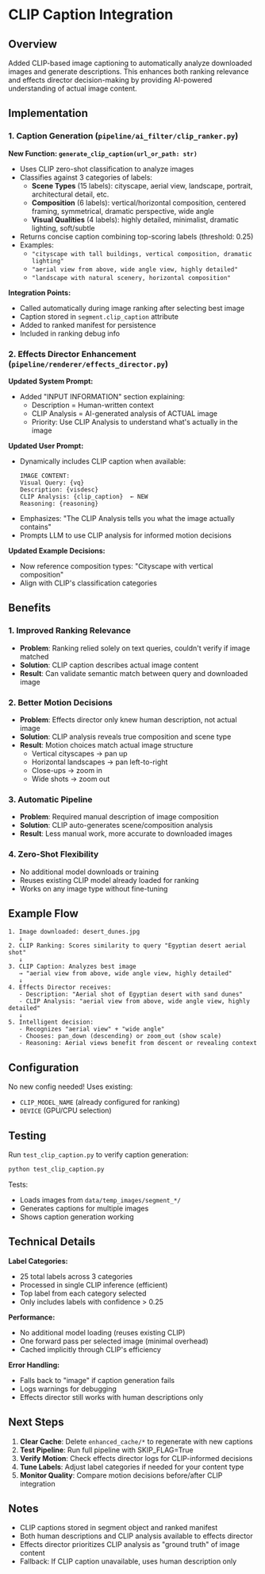 # CLIP Caption Integration

## Overview

Added CLIP-based image captioning to automatically analyze downloaded images and generate descriptions. This enhances both ranking relevance and effects director decision-making by providing AI-powered understanding of actual image content.

## Implementation

### 1. Caption Generation (`pipeline/ai_filter/clip_ranker.py`)

**New Function: `generate_clip_caption(url_or_path: str)`**

- Uses CLIP zero-shot classification to analyze images
- Classifies against 3 categories of labels:
  - **Scene Types** (15 labels): cityscape, aerial view, landscape, portrait, architectural detail, etc.
  - **Composition** (6 labels): vertical/horizontal composition, centered framing, symmetrical, dramatic perspective, wide angle
  - **Visual Qualities** (4 labels): highly detailed, minimalist, dramatic lighting, soft/subtle
- Returns concise caption combining top-scoring labels (threshold: 0.25)
- Examples:
  - `"cityscape with tall buildings, vertical composition, dramatic lighting"`
  - `"aerial view from above, wide angle view, highly detailed"`
  - `"landscape with natural scenery, horizontal composition"`

**Integration Points:**

- Called automatically during image ranking after selecting best image
- Caption stored in `segment.clip_caption` attribute
- Added to ranked manifest for persistence
- Included in ranking debug info

### 2. Effects Director Enhancement (`pipeline/renderer/effects_director.py`)

**Updated System Prompt:**

- Added "INPUT INFORMATION" section explaining:
  - Description = Human-written context
  - CLIP Analysis = AI-generated analysis of ACTUAL image
  - Priority: Use CLIP Analysis to understand what's actually in the image

**Updated User Prompt:**

- Dynamically includes CLIP caption when available:
  ```
  IMAGE CONTENT:
  Visual Query: {vq}
  Description: {visdesc}
  CLIP Analysis: {clip_caption}  ← NEW
  Reasoning: {reasoning}
  ```
- Emphasizes: "The CLIP Analysis tells you what the image actually contains"
- Prompts LLM to use CLIP analysis for informed motion decisions

**Updated Example Decisions:**

- Now reference composition types: "Cityscape with vertical composition"
- Align with CLIP's classification categories

## Benefits

### 1. Improved Ranking Relevance

- **Problem**: Ranking relied solely on text queries, couldn't verify if image matched
- **Solution**: CLIP caption describes actual image content
- **Result**: Can validate semantic match between query and downloaded image

### 2. Better Motion Decisions

- **Problem**: Effects director only knew human description, not actual image
- **Solution**: CLIP analysis reveals true composition and scene type
- **Result**: Motion choices match actual image structure
  - Vertical cityscapes → pan up
  - Horizontal landscapes → pan left-to-right
  - Close-ups → zoom in
  - Wide shots → zoom out

### 3. Automatic Pipeline

- **Problem**: Required manual description of image composition
- **Solution**: CLIP auto-generates scene/composition analysis
- **Result**: Less manual work, more accurate to downloaded images

### 4. Zero-Shot Flexibility

- No additional model downloads or training
- Reuses existing CLIP model already loaded for ranking
- Works on any image type without fine-tuning

## Example Flow

```
1. Image downloaded: desert_dunes.jpg
   ↓
2. CLIP Ranking: Scores similarity to query "Egyptian desert aerial shot"
   ↓
3. CLIP Caption: Analyzes best image
   → "aerial view from above, wide angle view, highly detailed"
   ↓
4. Effects Director receives:
   - Description: "Aerial shot of Egyptian desert with sand dunes"
   - CLIP Analysis: "aerial view from above, wide angle view, highly detailed"
   ↓
5. Intelligent decision:
   - Recognizes "aerial view" + "wide angle"
   - Chooses: pan_down (descending) or zoom_out (show scale)
   - Reasoning: Aerial views benefit from descent or revealing context
```

## Configuration

No new config needed! Uses existing:

- `CLIP_MODEL_NAME` (already configured for ranking)
- `DEVICE` (GPU/CPU selection)

## Testing

Run `test_clip_caption.py` to verify caption generation:

```bash
python test_clip_caption.py
```

Tests:

- Loads images from `data/temp_images/segment_*/`
- Generates captions for multiple images
- Shows caption generation working

## Technical Details

**Label Categories:**

- 25 total labels across 3 categories
- Processed in single CLIP inference (efficient)
- Top label from each category selected
- Only includes labels with confidence > 0.25

**Performance:**

- No additional model loading (reuses existing CLIP)
- One forward pass per selected image (minimal overhead)
- Cached implicitly through CLIP's efficiency

**Error Handling:**

- Falls back to "image" if caption generation fails
- Logs warnings for debugging
- Effects director still works with human descriptions only

## Next Steps

1. **Clear Cache**: Delete `enhanced_cache/*` to regenerate with new captions
2. **Test Pipeline**: Run full pipeline with SKIP_FLAG=True
3. **Verify Motion**: Check effects director logs for CLIP-informed decisions
4. **Tune Labels**: Adjust label categories if needed for your content type
5. **Monitor Quality**: Compare motion decisions before/after CLIP integration

## Notes

- CLIP captions stored in segment object and ranked manifest
- Both human descriptions and CLIP analysis available to effects director
- Effects director prioritizes CLIP analysis as "ground truth" of image content
- Fallback: If CLIP caption unavailable, uses human description only
